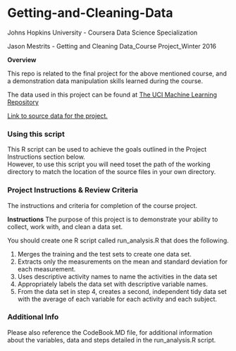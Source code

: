 # Getting-and-Cleaning-Data

Johns Hopkins University - Coursera Data Science Specialization

Jason Mestrits - Getting and Cleaning Data_Course Project_Winter 2016


**Overview**

This repo is related to the final project for the above mentioned course, and a demonstration data manipulation skills learned during the course.

The data used in this project can be found at [The UCI Machine Learning Repository](http://archive.ics.uci.edu/ml/datasets/Human+Activity+Recognition+Using+Smartphones)

[Link to source data for the project.](https://d396qusza40orc.cloudfront.net/getdata%2Fprojectfiles%2FUCI%20HAR%20Dataset.zip)

### Using this script
This R script can be used to achieve the goals outlined in the Project Instructions section below.  
However, to use this script you will need toset the path of the working directory to match the location of the source files
in your own directory.

### Project Instructions & Review Criteria
The instructions and criteria for completion of the course project.

**Instructions**
The purpose of this project is to demonstrate your ability to collect, work with, and clean a data set.

You should create one R script called run_analysis.R that does the following.

   1. Merges the training and the test sets to create one data set.
   2. Extracts only the measurements on the mean and standard deviation for each measurement.
   3. Uses descriptive activity names to name the activities in the data set
   4. Appropriately labels the data set with descriptive variable names.
   5. From the data set in step 4, creates a second, independent tidy data set with the average of each variable for each activity and each subject.


### Additional Info
Please also reference the CodeBook.MD file, for additional information about the variables, data and steps detailed in the run_analysis.R script. 

